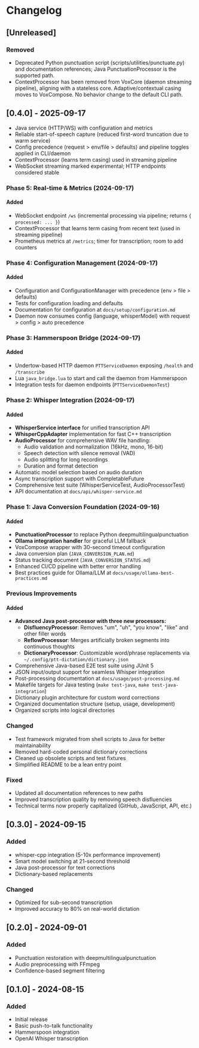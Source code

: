# Changelog

## [Unreleased]

### Removed
- Deprecated Python punctuation script (scripts/utilities/punctuate.py) and documentation references; Java PunctuationProcessor is the supported path.
- ContextProcessor has been removed from VoxCore (daemon streaming pipeline), aligning with a stateless core. Adaptive/contextual casing moves to VoxCompose. No behavior change to the default CLI path.

## [0.4.0] - 2025-09-17
- Java service (HTTP/WS) with configuration and metrics
- Reliable start-of-speech capture (reduced first-word truncation due to warm service)
- Config precedence (request > env/file > defaults) and pipeline toggles applied in CLI/daemon
- ContextProcessor (learns term casing) used in streaming pipeline
- WebSocket streaming marked experimental; HTTP endpoints considered stable

### Phase 5: Real-time & Metrics (2024-09-17)
#### Added
- WebSocket endpoint `/ws` (incremental processing via pipeline; returns `{ processed: ... }`)
- ContextProcessor that learns term casing from recent text (used in streaming pipeline)
- Prometheus metrics at `/metrics`; timer for transcription; room to add counters

### Phase 4: Configuration Management (2024-09-17)
#### Added
- Configuration and ConfigurationManager with precedence (env > file > defaults)
- Tests for configuration loading and defaults
- Documentation for configuration at `docs/setup/configuration.md`
- Daemon now consumes config (language, whisperModel) with request > config > auto precedence

### Phase 3: Hammerspoon Bridge (2024-09-17)
#### Added
- Undertow-based HTTP daemon `PTTServiceDaemon` exposing `/health` and `/transcribe`
- Lua `java_bridge.lua` to start and call the daemon from Hammerspoon
- Integration tests for daemon endpoints (`PTTServiceDaemonTest`)

### Phase 2: Whisper Integration (2024-09-17)
#### Added
- **WhisperService interface** for unified transcription API
- **WhisperCppAdapter** implementation for fast C++ transcription
- **AudioProcessor** for comprehensive WAV file handling:
  - Audio validation and normalization (16kHz, mono, 16-bit)
  - Speech detection with silence removal (VAD)
  - Audio splitting for long recordings
  - Duration and format detection
- Automatic model selection based on audio duration
- Async transcription support with CompletableFuture
- Comprehensive test suite (WhisperServiceTest, AudioProcessorTest)
- API documentation at `docs/api/whisper-service.md`

### Phase 1: Java Conversion Foundation (2024-09-16)
#### Added
- **PunctuationProcessor** to replace Python deepmultilingualpunctuation
- **Ollama integration handler** for graceful LLM fallback
- VoxCompose wrapper with 30-second timeout configuration
- Java conversion plan (`JAVA_CONVERSION_PLAN.md`)
- Status tracking document (`JAVA_CONVERSION_STATUS.md`)
- Enhanced CI/CD pipeline with better error handling
- Best practices guide for Ollama/LLM at `docs/usage/ollama-best-practices.md`

### Previous Improvements
#### Added
- **Advanced Java post-processor with three new processors:**
  - **DisfluencyProcessor**: Removes "um", "uh", "you know", "like" and other filler words
  - **ReflowProcessor**: Merges artificially broken segments into continuous thoughts
  - **DictionaryProcessor**: Customizable word/phrase replacements via `~/.config/ptt-dictation/dictionary.json`
- Comprehensive Java-based E2E test suite using JUnit 5
- JSON input/output support for seamless Whisper integration
- Post-processing documentation at `docs/usage/post-processing.md`
- Makefile targets for Java testing (`make test-java`, `make test-java-integration`)
- Dictionary plugin architecture for custom word corrections
- Organized documentation structure (setup, usage, development)
- Organized scripts into logical directories

### Changed
- Test framework migrated from shell scripts to Java for better maintainability
- Removed hard-coded personal dictionary corrections
- Cleaned up obsolete scripts and test fixtures
- Simplified README to be a lean entry point

### Fixed
- Updated all documentation references to new paths
- Improved transcription quality by removing speech disfluencies
- Technical terms now properly capitalized (GitHub, JavaScript, API, etc.)

## [0.3.0] - 2024-09-15
### Added
- whisper-cpp integration (5-10x performance improvement)
- Smart model switching at 21-second threshold
- Java post-processor for text corrections
- Dictionary-based replacements

### Changed
- Optimized for sub-second transcription
- Improved accuracy to 80% on real-world dictation

## [0.2.0] - 2024-09-01
### Added
- Punctuation restoration with deepmultilingualpunctuation
- Audio preprocessing with FFmpeg
- Confidence-based segment filtering

## [0.1.0] - 2024-08-15
### Added
- Initial release
- Basic push-to-talk functionality
- Hammerspoon integration
- OpenAI Whisper transcription